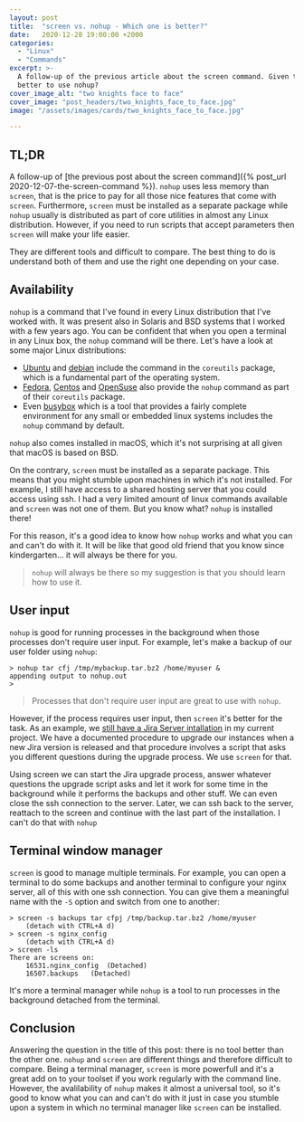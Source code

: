 ```yaml
---
layout: post
title:  "screen vs. nohup - Which one is better?"
date:   2020-12-28 19:00:00 +2000
categories:
  - "Linux"
  - "Commands"
excerpt: >-
  A follow-up of the previous article about the screen command. Given the ton of features that screen has, when is it
  better to use nohup?
cover_image_alt: "two knights face to face"  
cover_image: "post_headers/two_knights_face_to_face.jpg"
image: "/assets/images/cards/two_knights_face_to_face.jpg"   

---
```


## TL;DR

A follow-up of [the previous post about the screen command]({% post_url 2020-12-07-the-screen-command %}). `nohup` uses
less memory than `screen`, that is the price to pay for all those nice features that come with `screen`.
Furthermore, `screen` must be installed as a separate package while `nohup` usually is distributed as
part of core utilities in almost any Linux distribution. However, if you need to run scripts that accept parameters then
`screen` will make your life easier. 

They are different tools and difficult to compare. The best thing to do is understand both of them and use the right one
depending on your case.

## Availability

`nohup` is a command that I've found in every Linux distribution that I've worked with. It was present also in Solaris
and BSD systems that I worked with a few years ago. You can be confident that when you open a terminal in any Linux 
box, the `nohup` command will be there. Let's have a look at some major Linux distributions:

* [Ubuntu](https://packages.ubuntu.com/bionic/coreutils) and [debian](https://packages.debian.org/buster/coreutils) 
  include the command in the `coreutils` package, which is a fundamental part of the operating system.
* [Fedora](https://fedora.pkgs.org/33/fedora-aarch64/coreutils-8.32-12.fc33.aarch64.rpm.html), 
  [Centos](https://centos.pkgs.org/8/centos-baseos-aarch64/coreutils-8.30-8.el8.aarch64.rpm.html) and 
  [OpenSuse](https://opensuse.pkgs.org/15.2/j.eng-x86_64/coreutils-8.29-lp152.8.3.i586.rpm.html) also provide
  the `nohup` command as part of their `coreutils` package.
* Even [busybox](https://busybox.net/) which is a tool that provides a fairly complete environment for any small or 
  embedded linux systems includes the `nohup` command by default.

`nohup` also comes installed in macOS, which it's not surprising at all given that macOS is based on BSD.

On the contrary, `screen` must be installed as a separate package. This means that you might stumble upon machines in 
which it's not installed. For example, I still have access to a shared hosting server that you could access using ssh. I had 
a very limited amount of linux commands available and `screen` was not one of them. But you know what? `nohup` is installed there!

For this reason, it's a good idea to know how `nohup` works and what you can and can't do with it. It will be like 
that good old friend that you know since kindergarten... it will always be there for you.

> `nohup` will always be there so my suggestion is that you should learn how to use it.

## User input

`nohup` is good for running processes in the background when those processes don't require user input. For 
example, let's make a backup of our user folder using `nohup`:

```
> nohup tar cfj /tmp/mybackup.tar.bz2 /home/myuser &
appending output to nohup.out
>
```

> Processes that don't require user input are great to use with `nohup`. 

However, if the process requires user input, then `screen` it's better for the task. As an example, 
we [still have a Jira Server intallation](https://www.atlassian.com/migration/journey-to-cloud) in my current project.
We have a documented procedure to upgrade our instances when a new Jira version is released and that procedure
involves a script that asks you different questions during the upgrade process. We use `screen` for that.

Using screen we can start the Jira upgrade process, answer whatever questions the upgrade script asks and let it work for
some time in the background while it performs the backups and other stuff. We can even close the ssh connection to the 
server. Later, we can ssh back to the server, reattach to the screen and continue with the last part of the installation.
I can't do that with `nohup`

## Terminal window manager

`screen` is good to manage multiple terminals. For example, you can open a terminal to do some backups and another 
terminal to configure your nginx server, all of this with one ssh connection. You can give them a meaningful name 
with the `-S` option and switch from one to another:

```
> screen -s backups tar cfpj /tmp/backup.tar.bz2 /home/myuser
    (detach with CTRL+A d)
> screen -s nginx_config 
    (detach with CTRL+A d)
> screen -ls
There are screens on:
	16531.nginx_config	(Detached)
	16507.backups	(Detached)  
```

It's more a terminal manager while `nohup` is a tool to run processes in the background detached from the terminal.


## Conclusion

Answering the question in the title of this post: there is no tool better than the other one. 
`nohup` and `screen` are different things and therefore difficult to compare. Being a terminal manager, `screen` is more powerfull
and it's a great add on to your toolset if you work regularly with the command line. However, the avalilability of `nohup`
makes it almost a universal tool, so it's good to know what you can and can't do with it just in case you stumble upon
a system in which no terminal manager like `screen` can be installed.